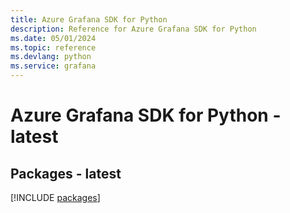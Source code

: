 ```yaml
---
title: Azure Grafana SDK for Python
description: Reference for Azure Grafana SDK for Python
ms.date: 05/01/2024
ms.topic: reference
ms.devlang: python
ms.service: grafana
---
```

# Azure Grafana SDK for Python - latest
## Packages - latest
[!INCLUDE [packages](grafana-index.md)]